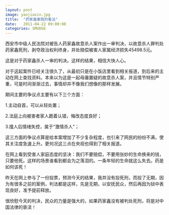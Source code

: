 ```yaml
---
layout: post
image: yaojiaxin.jpg
title:  "药家鑫案我的看法"
date:   2011-04-22 09:00:00
categories: SMUDGE
---
```



西安市中级人民法院对被告人药家鑫故意杀人案作出一审判决，以故意杀人罪判处药家鑫死刑，剥夺政治权利终身，并处赔偿被害人家属经济损失45498.5元。



这是对于药家鑫杀人一审的判决。这样的结果，相信大快人心。



对于这起案件已经关注很久了，从最初只是在小饭店里看到相关报道，到后来的主动在网上查找资料。本来以为这是一起毋庸置疑的故意杀人案，并且情节特别严重，可是时间渐渐过去，事情却并不像我们想像的那样发展。



期间主要的争议点主要有以下三个方面：

1.主动自首，可以从轻处置；

2.法庭上向被害者家人跪着认错，悔改态度良好；

3.撞人后情绪失控，属于“激情杀人”；

这三方面的争议点算是给本案增加了不少复杂程度，也引来了网民的纷纷不满，使其关注度急速上升。更何况这三点在央视也得到了相关报道。



在网上看到受害人家庭态度的坚决：我们不要赔偿，不要用张妙的生命换来的钱，只要他死。这样的场景谁看到都会为之落泪的。一条年轻的生命就这么失去。药是如何该死！



昨天在网上参与了一份投票，预测今天的结果，我并没有投死刑，而投了无期，因为有很多之前的案例，判法都是这样，先是无期，以安抚民众，然后再因为狱中表现良好，准予提前释放。



很欣慰今天的判决，民众的力量是强大的，如果药家鑫没有被判处死刑，将是对中国法律的亵渎！